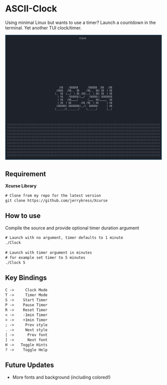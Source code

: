 # ASCII-Clock

Using minimal Linux but wants to use a timer? Launch a countdown in the terminal. Yet another TUI clock/timer.

![alt text](https://github.com/jerrykress/ASCII-Clock/blob/main/Screenshot.png?raw=true)

## Requirement

**Xcurse Library**

```
# Clone from my repo for the latest version
git clone https://github.com/jerrykress/Xcurse
```

## How to use

Compile the source and provide optional timer duration argument

```
# Launch with no argument, timer defaults to 1 minute
./Clock

# Launch with timer argument in minutes
# for example set timer to 5 minutes
./Clock 5
```

## Key Bindings

```
C ->     Clock Mode
T ->     Timer Mode
S ->    Start Timer
P ->    Pause Timer
R ->    Reset Timer
< ->    -1min Timer
> ->    +1min Timer
; ->     Prev style
. ->     Next style
[ ->      Prev font
] ->      Next font
H ->   Toggle Hints
? ->    Toggle Help
```

## Future Updates

- More fonts and background (including colored!)
